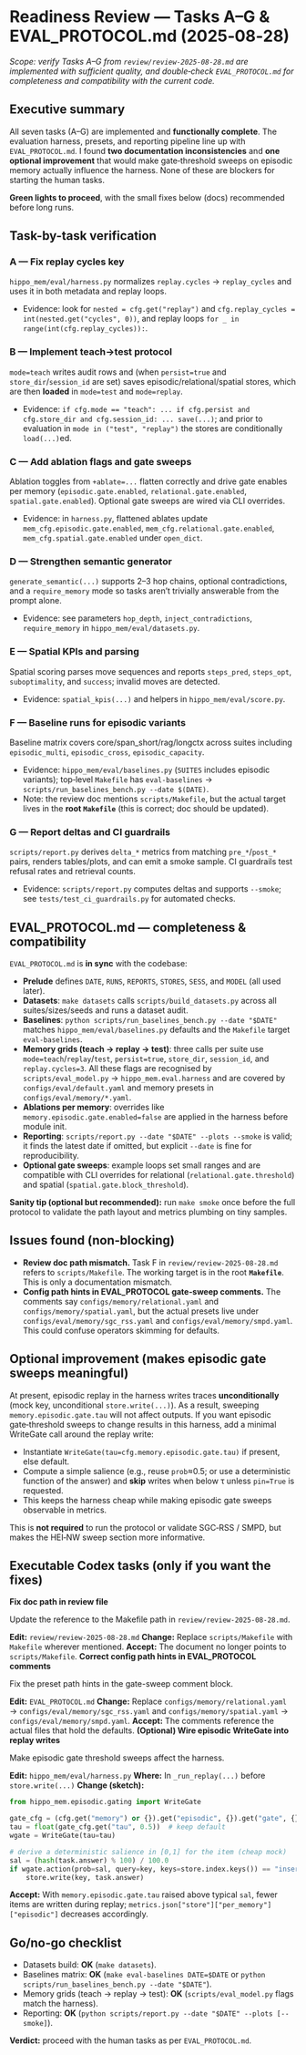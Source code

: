 # Readiness Review — Tasks A–G & EVAL_PROTOCOL.md (2025‑08‑28)
_Scope: verify Tasks A–G from `review/review-2025-08-28.md` are implemented with sufficient quality, and double‑check `EVAL_PROTOCOL.md` for completeness and compatibility with the current code._


## Executive summary


All seven tasks (A–G) are implemented and **functionally complete**. The evaluation harness, presets, and reporting pipeline line up with `EVAL_PROTOCOL.md`. I found **two documentation inconsistencies** and **one optional improvement** that would make gate‑threshold sweeps on episodic memory actually influence the harness. None of these are blockers for starting the human tasks.

**Green lights to proceed**, with the small fixes below (docs) recommended before long runs.


## Task-by-task verification

### A — Fix replay cycles key

`hippo_mem/eval/harness.py` normalizes `replay.cycles` → `replay_cycles` and uses it in both metadata and replay loops.

- Evidence: look for `nested = cfg.get("replay")` and `cfg.replay_cycles = int(nested.get("cycles", 0))`, and replay loops `for _ in range(int(cfg.replay_cycles)):`.
### B — Implement teach→test protocol

`mode=teach` writes audit rows and (when `persist=true` and `store_dir`/`session_id` are set) saves episodic/relational/spatial stores, which are then **loaded** in `mode=test` and `mode=replay`.

- Evidence: `if cfg.mode == "teach": ... if cfg.persist and cfg.store_dir and cfg.session_id: ... save(...)`; and prior to evaluation in `mode in ("test", "replay")` the stores are conditionally `load(...)`ed.
### C — Add ablation flags and gate sweeps

Ablation toggles from `+ablate=...` flatten correctly and drive gate enables per memory (`episodic.gate.enabled`, `relational.gate.enabled`, `spatial.gate.enabled`). Optional gate sweeps are wired via CLI overrides.

- Evidence: in `harness.py`, flattened ablates update `mem_cfg.episodic.gate.enabled`, `mem_cfg.relational.gate.enabled`, `mem_cfg.spatial.gate.enabled` under `open_dict`.
### D — Strengthen semantic generator

`generate_semantic(...)` supports 2–3 hop chains, optional contradictions, and a `require_memory` mode so tasks aren’t trivially answerable from the prompt alone.

- Evidence: see parameters `hop_depth`, `inject_contradictions`, `require_memory` in `hippo_mem/eval/datasets.py`.
### E — Spatial KPIs and parsing

Spatial scoring parses move sequences and reports `steps_pred`, `steps_opt`, `suboptimality`, and `success`; invalid moves are detected.

- Evidence: `spatial_kpis(...)` and helpers in `hippo_mem/eval/score.py`.
### F — Baseline runs for episodic variants

Baseline matrix covers core/span_short/rag/longctx across suites including `episodic_multi`, `episodic_cross`, `episodic_capacity`.

- Evidence: `hippo_mem/eval/baselines.py` (`SUITES` includes episodic variants); top‑level `Makefile` has `eval-baselines` → `scripts/run_baselines_bench.py --date $(DATE)`.
- Note: the review doc mentions `scripts/Makefile`, but the actual target lives in the **root `Makefile`** (this is correct; doc should be updated).
### G — Report deltas and CI guardrails

`scripts/report.py` derives `delta_*` metrics from matching `pre_*`/`post_*` pairs, renders tables/plots, and can emit a smoke sample. CI guardrails test refusal rates and retrieval counts.

- Evidence: `scripts/report.py` computes deltas and supports `--smoke`; see `tests/test_ci_guardrails.py` for automated checks.


## EVAL_PROTOCOL.md — completeness & compatibility


`EVAL_PROTOCOL.md` is **in sync** with the codebase:
- **Prelude** defines `DATE`, `RUNS`, `REPORTS`, `STORES`, `SESS`, and `MODEL` (all used later).
- **Datasets**: `make datasets` calls `scripts/build_datasets.py` across all suites/sizes/seeds and runs a dataset audit.
- **Baselines**: `python scripts/run_baselines_bench.py --date "$DATE"` matches `hippo_mem/eval/baselines.py` defaults and the `Makefile` target `eval-baselines`.
- **Memory grids (teach → replay → test)**: three calls per suite use `mode=teach`/`replay`/`test`, `persist=true`, `store_dir`, `session_id`, and `replay.cycles=3`. All these flags are recognised by `scripts/eval_model.py` → `hippo_mem.eval.harness` and are covered by `configs/eval/default.yaml` and memory presets in `configs/eval/memory/*.yaml`.
- **Ablations per memory**: overrides like `memory.episodic.gate.enabled=false` are applied in the harness before module init.
- **Reporting**: `scripts/report.py --date "$DATE" --plots --smoke` is valid; it finds the latest date if omitted, but explicit `--date` is fine for reproducibility.
- **Optional gate sweeps**: example loops set small ranges and are compatible with CLI overrides for relational (`relational.gate.threshold`) and spatial (`spatial.gate.block_threshold`).

**Sanity tip (optional but recommended):** run `make smoke` once before the full protocol to validate the path layout and metrics plumbing on tiny samples.


## Issues found (non‑blocking)

- **Review doc path mismatch.** Task F in `review/review-2025-08-28.md` refers to `scripts/Makefile`. The working target is in the root **`Makefile`**. This is only a documentation mismatch.
- **Config path hints in EVAL_PROTOCOL gate‑sweep comments.** The comments say `configs/memory/relational.yaml` and `configs/memory/spatial.yaml`, but the actual presets live under `configs/eval/memory/sgc_rss.yaml` and `configs/eval/memory/smpd.yaml`. This could confuse operators skimming for defaults.


## Optional improvement (makes episodic gate sweeps meaningful)


At present, episodic replay in the harness writes traces **unconditionally** (mock key, unconditional `store.write(...)`). As a result, sweeping `memory.episodic.gate.tau` will not affect outputs. If you want episodic gate‑threshold sweeps to change results in this harness, add a minimal WriteGate call around the replay write:

- Instantiate `WriteGate(tau=cfg.memory.episodic.gate.tau)` if present, else default.
- Compute a simple salience (e.g., reuse `prob`≈0.5; or use a deterministic function of the answer) and **skip** writes when below τ unless `pin=True` is requested.
- This keeps the harness cheap while making episodic gate sweeps observable in metrics.

This is **not required** to run the protocol or validate SGC‑RSS / SMPD, but makes the HEI‑NW sweep section more informative.


## Executable Codex tasks (only if you want the fixes)

**Fix doc path in review file**

Update the reference to the Makefile path in `review/review-2025-08-28.md`.

**Edit:** `review/review-2025-08-28.md`
**Change:** Replace `scripts/Makefile` with `Makefile` wherever mentioned.
**Accept:** The document no longer points to `scripts/Makefile`. 
**Correct config path hints in EVAL_PROTOCOL comments**

Fix the preset path hints in the gate-sweep comment block.

**Edit:** `EVAL_PROTOCOL.md`
**Change:** Replace `configs/memory/relational.yaml` → `configs/eval/memory/sgc_rss.yaml` and `configs/memory/spatial.yaml` → `configs/eval/memory/smpd.yaml`.
**Accept:** The comments reference the actual files that hold the defaults. 
**(Optional) Wire episodic WriteGate into replay writes**

Make episodic gate threshold sweeps affect the harness.

**Edit:** `hippo_mem/eval/harness.py`
**Where:** In `_run_replay(...)` before `store.write(...)`
**Change (sketch):**
```python
from hippo_mem.episodic.gating import WriteGate

gate_cfg = (cfg.get("memory") or {}).get("episodic", {}).get("gate", {})
tau = float(gate_cfg.get("tau", 0.5))  # keep default
wgate = WriteGate(tau=tau)

# derive a deterministic salience in [0,1] for the item (cheap mock)
sal = (hash(task.answer) % 100) / 100.0
if wgate.action(prob=sal, query=key, keys=store.index.keys()) == "insert":
    store.write(key, task.answer)
```
**Accept:** With `memory.episodic.gate.tau` raised above typical `sal`, fewer items are written during replay; `metrics.json["store"]["per_memory"]["episodic"]` decreases accordingly.


## Go/no‑go checklist


- Datasets build: **OK** (`make datasets`).
- Baselines matrix: **OK** (`make eval-baselines DATE=$DATE` or `python scripts/run_baselines_bench.py --date "$DATE"`).
- Memory grids (teach → replay → test): **OK** (`scripts/eval_model.py` flags match the harness).
- Reporting: **OK** (`python scripts/report.py --date "$DATE" --plots [--smoke]`).

**Verdict:** proceed with the human tasks as per `EVAL_PROTOCOL.md`.

